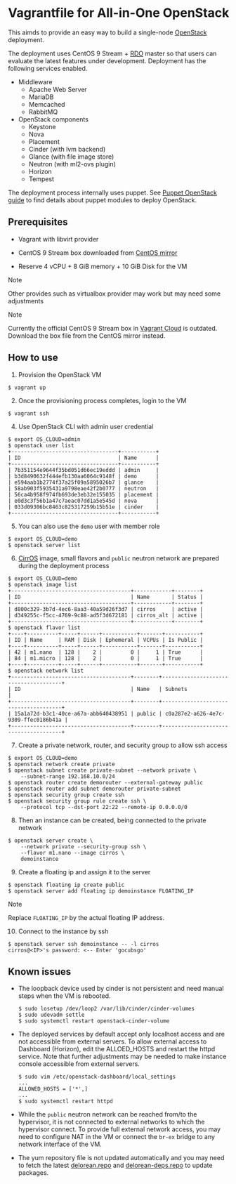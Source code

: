 Vagrantfile for All-in-One OpenStack
====================================

This aimds to provide an easy way to build a single-node
[OpenStack](https://www.openstack.org/) deployment.

The deployment uses CentOS 9 Stream + [RDO](https://www.rdoproject.org/) master
so that users can evaluate the latest features under development. Deployment
has the following services enabled.

* Middleware
  * Apache Web Server
  * MariaDB
  * Memcached
  * RabbitMQ
* OpenStack components
  * Keystone
  * Nova
  * Placement
  * Cinder (with lvm backend)
  * Glance (with file image store)
  * Neutron (with ml2-ovs plugin)
  * Horizon
  * Tempest

The deployment process internally uses puppet. See
[Puppet OpenStack guide](https://docs.openstack.org/puppet-openstack-guide/latest/)
to find details about puppet modules to deploy OpenStack.

Prerequisites
-------------
* Vagrant with libvirt provider

* CentOS 9 Stream box downloaded from
  [CentOS mirror](https://cloud.centos.org/centos/9-stream/x86_64/images/)

* Reserve 4 vCPU + 8 GiB memory + 10 GiB Disk for the VM

> [!NOTE]
> Other provides such as virtualbox provider may work but may need some
> adjustments

> [!NOTE]
> Currently the official CentOS 9 Stream box in
> [Vagrant Cloud](https://app.vagrantup.com/centos/boxes/stream9) is outdated.
> Download the box file from the CentOS mirror instead.

How to use
----------

1. Provision the OpenStack VM

  ```
  $ vagrant up
  ```

2. Once the provisioning process completes, login to the VM

  ```
  $ vagrant ssh
  ```

4. Use OpenStack CLI with admin user credential 

  ```
  $ export OS_CLOUD=admin
  $ openstack user list
  +----------------------------------+-----------+
  | ID                               | Name      |
  +----------------------------------+-----------+
  | 7b351154e9644f35bd051d66ec19eddd | admin     |
  | b3d8490632f444efb130aa6064c9148f | demo      |
  | e594aab1b2774f37a25f09a5895026b7 | glance    |
  | 58ab903f5935431a9798eae42f2b0777 | neutron   |
  | 56ca4b958f974fb693de3eb32e155035 | placement |
  | e0d3c3f56b1a47c7aeac07dd1a5e545d | nova      |
  | 033d09306bc8463c825317259b15b51e | cinder    |
  +----------------------------------+-----------+
  ```

5. You can also use the ``demo`` user with member role

  ```
  $ export OS_CLOUD=demo
  $ openstack server list
  ```

6. [CirrOS](https://github.com/cirros-dev/cirros) image, small flavors and
   `public` neutron network are prepared during the deployment process

  ```
  $ export OS_CLOUD=demo
  $ openstack image list
  +--------------------------------------+------------+--------+
  | ID                                   | Name       | Status |
  +--------------------------------------+------------+--------+
  | d800c329-3b7d-4ec6-8aa3-40a59d26f3d7 | cirros     | active |
  | d349255c-f5cc-4769-9c88-ad5f3d672181 | cirros_alt | active |
  +--------------------------------------+------------+--------+
  $ openstack flavor list
  +----+----------+-----+------+-----------+-------+-----------+
  | ID | Name     | RAM | Disk | Ephemeral | VCPUs | Is Public |
  +----+----------+-----+------+-----------+-------+-----------+
  | 42 | m1.nano  | 128 |    2 |         0 |     1 | True      |
  | 84 | m1.micro | 128 |    2 |         0 |     1 | True      |
  +----+----------+-----+------+-----------+-------+-----------+
  $ openstack network list
  +--------------------------------------+--------+--------------------------------------+
  | ID                                   | Name   | Subnets                              |
  +--------------------------------------+--------+--------------------------------------+
  | 15a1a72d-b3c1-40ce-a67a-abb640438951 | public | c0a287e2-a626-4e7c-9309-ffec0186b41a |
  +--------------------------------------+--------+--------------------------------------+
  ```

7. Create a private network, router, and security group to allow ssh access

  ```
  $ export OS_CLOUD=demo
  $ openstack network create private
  $ openstack subnet create private-subnet --network private \
      --subnet-range 192.168.10.0/24
  $ openstack router create demorouter --external-gateway public
  $ openstack router add subnet demorouter private-subnet
  $ openstack security group create ssh
  $ openstack security group rule create ssh \
      --protocol tcp --dst-port 22:22 --remote-ip 0.0.0.0/0
  ```

8. Then an instance can be created, being connected to the private network

  ```
  $ openstack server create \
      --network private --security-group ssh \
      --flavor m1.nano --image cirros \
      demoinstance
  ```

9. Create a floating ip and assign it to the server

  ```
  $ openstack floating ip create public
  $ openstack server add floating ip demoinstance FLOATING_IP
  ```

> [!NOTE]
> Replace `FLOATING_IP` by the actual floating IP address.

10. Connect to the instance by ssh

   ```
   $ openstack server ssh demoinstance -- -l cirros
   cirros@<IP>'s password: <-- Enter 'gocubsgo'
   ```

Known issues
------------
* The loopback device used by cinder is not persistent and need manual steps
  when the VM is rebooted.

  ```
  $ sudo losetup /dev/loop2 /var/lib/cinder/cinder-volumes
  $ sudo udevadm settle
  $ sudo systemctl restart openstack-cinder-volume
  ```

* The deployed services by default accept only localhost access and are not
  accessible from external servers. To allow external access to Dashboard
  (Horizon), edit the ALLOED_HOSTS and restart the httpd service.
  Note that further adjustments may be needed to make instance console
  accessible from external servers.

  ```
  $ sudo vim /etc/openstack-dashboard/local_settings
  ...
  ALLOWED_HOSTS = ['*',]
  ...
  $ sudo systemctl restart httpd
  ```

* While the `public` neutron network can be reached from/to the hypervisor, it
  is not connected to external networks to which the hypervisor connect. To
  provide full external network access, you may need to configure NAT in the VM
  or connect the `br-ex` bridge to any network interface of the VM.

* The yum repository file is not updated automatically and you may need to
  fetch the latest
  [delorean.repo](https://trunk.rdoproject.org/centos9-master/puppet-passed-ci/delorean.repo)
  and
  [delorean-deps.repo](https://trunk.rdoproject.org/centos9-master/delorean-deps.repo)
  to update packages.
